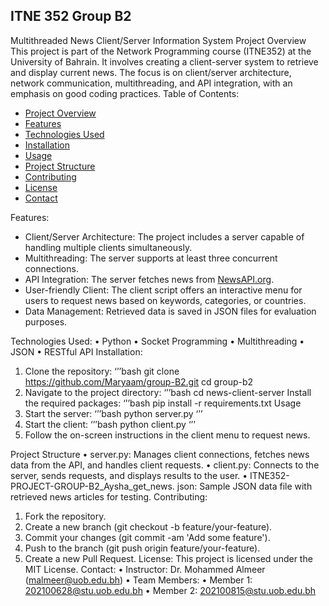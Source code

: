 ITNE 352 Group B2
--- 
Multithreaded News Client/Server Information System 
Project Overview
This project is part of the Network Programming course (ITNE352) at the University of Bahrain. It involves creating a client-server system to retrieve and display current news. The focus is on client/server architecture, network communication, multithreading, and API integration, with an emphasis on good coding practices.
 Table of Contents:
- [Project Overview](#project-overview)
- [Features](#features)
- [Technologies Used](#technologies-used)
- [Installation](#installation)
- [Usage](#usage)
- [Project Structure](#project-structure)
- [Contributing](#contributing)
- [License](#license)
- [Contact](#contact)

Features:
- Client/Server Architecture: The project includes a server capable of handling multiple clients simultaneously.
- Multithreading: The server supports at least three concurrent connections.
- API Integration: The server fetches news from [NewsAPI.org](https://newsapi.org/).
- User-friendly Client: The client script offers an interactive menu for users to request news based on keywords, categories, or countries.
- Data Management: Retrieved data is saved in JSON files for evaluation purposes.


Technologies Used:
•	Python
•	Socket Programming
•	Multithreading
•	JSON
•	RESTful API
Installation:
1.	Clone the repository:
‘’’bash
git clone https://github.com/Maryaam/group-B2.git
cd group-b2
2.	Navigate to the project directory:
‘’’bash
cd news-client-server
Install the required packages:
‘’’bash
pip install -r requirements.txt
Usage
1.	Start the server:
‘’’bash
python server.py 
‘’’
2.	Start the client:
‘’’bash
python client.py 
‘’’
3.	Follow the on-screen instructions in the client menu to request news.

Project Structure
•	server.py: Manages client connections, fetches news data from the API, and handles client requests.
•	client.py: Connects to the server, sends requests, and displays results to the user.
•	ITNE352-PROJECT-GROUP-B2_Aysha_get_news. json: Sample JSON data file with retrieved news articles for testing.
Contributing:
1.	Fork the repository.
2.	Create a new branch (git checkout -b feature/your-feature).
3.	Commit your changes (git commit -am 'Add some feature').
4.	Push to the branch (git push origin feature/your-feature).
5.	Create a new Pull Request.
License:
This project is licensed under the MIT License.
Contact:
•	Instructor: Dr. Mohammed Almeer (malmeer@uob.edu.bh)
•	Team Members:
•	Member 1: 202100628@stu.uob.edu.bh
•	Member 2: 202100815@stu.uob.edu.bh

